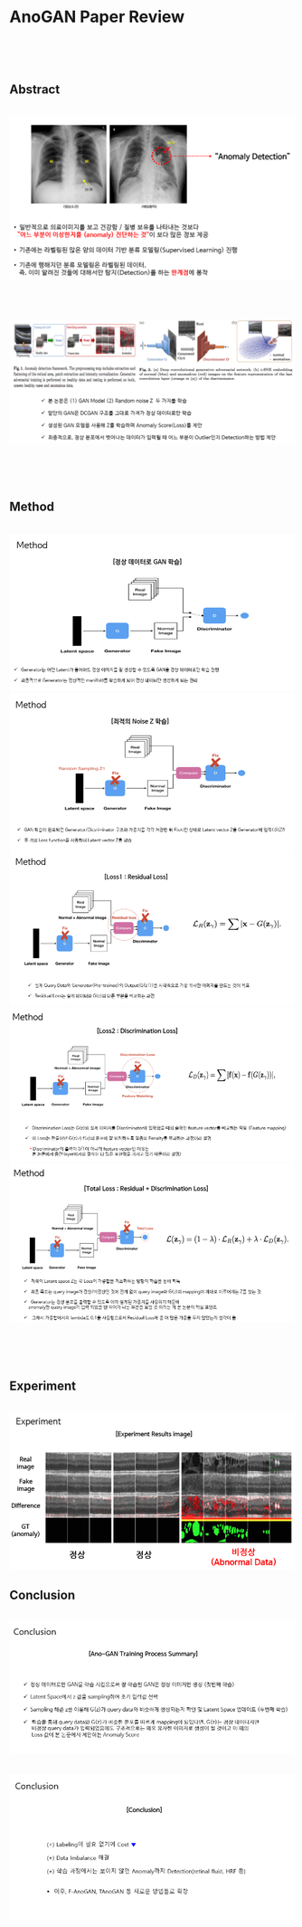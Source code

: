 <br>
<br>

# AnoGAN Paper Review
<br>
<br>
<br>


## Abstract

<br>
<img src="https://github.com/ing-junyoung/Paper/blob/main/GAN/AnoGAN/Supplement/Abstract.PNG">


<br>
<br>
<br>
<br>
<br>

<img src="https://github.com/ing-junyoung/Paper/blob/main/GAN/AnoGAN/Supplement/AnoGAN.PNG">
<br>
<br>
<br>
<br>
<br>

## Method

<br>

<img src="https://github.com/ing-junyoung/Paper/blob/main/GAN/AnoGAN/Supplement/Method_1.PNG">
<img src="https://github.com/ing-junyoung/Paper/blob/main/GAN/AnoGAN/Supplement/Method_2.PNG">
<img src="https://github.com/ing-junyoung/Paper/blob/main/GAN/AnoGAN/Supplement/Method_3.PNG">
<img src="https://github.com/ing-junyoung/Paper/blob/main/GAN/AnoGAN/Supplement/Method_4.PNG">
<img src="https://github.com/ing-junyoung/Paper/blob/main/GAN/AnoGAN/Supplement/Method_5.PNG">



<br>
<br>
<br>
<br>
<br>

## Experiment

<br>

<img src="https://github.com/ing-junyoung/Paper/blob/main/GAN/AnoGAN/Supplement/Experiment.PNG">


## Conclusion

<br>

<img src="https://github.com/ing-junyoung/Paper/blob/main/GAN/AnoGAN/Supplement/Conclusion_summary.PNG">
<br>
<br>
<br>
<img src="https://github.com/ing-junyoung/Paper/blob/main/GAN/AnoGAN/Supplement/Colclusion_summary2.PNG">
